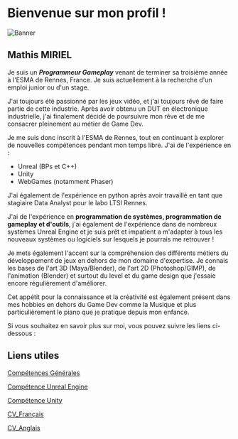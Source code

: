 # Bienvenue sur mon profil !

![Banner](https://github.com/user-attachments/assets/100a186f-bab9-4cc1-bff1-03c566535aa3)

## Mathis MIRIEL

Je suis un ***Programmeur Gameplay***  venant de terminer sa troisième année à l'ESMA de Rennes, France.
Je suis actuellement à la recherche d'un emploi junior ou d'un stage.

J'ai toujours été passionné par les jeux vidéo, et j'ai toujours rêvé de faire partie de cette industrie.
Après avoir obtenu un DUT en électronique industrielle, j'ai finalement décidé de poursuivre mon rêve et de me consacrer pleinement au métier de Game Dev.

Je me suis donc inscrit à l'ESMA de Rennes, tout en continuant à explorer de nouvelles compétences pendant mon temps libre.
J'ai de l'expérience en :

- Unreal (BPs et C++)
- Unity
- WebGames (notamment Phaser)

J'ai également de l'expérience en python après avoir travaillé en tant que stagiaire Data Analyst pour le labo LTSI Rennes.

J'ai de l'expérience en **programmation de systèmes, programmation de gameplay et d'outils**, j'ai également de l'expérience dans de nombreux systèmes Unreal Engine et je suis prêt et impatient a m'adapter à tous les nouveaux systèmes ou logiciels sur lesquels je pourrais me retrouver !

Je mets également l'accent sur la compréhension des différents métiers du développement de jeux en dehors de mon domaine d'expertise.
Je connais les bases de l'art 3D (Maya/Blender), de l'art 2D (Photoshop/GIMP), de l'animation (Blender) et surtout du level et du game design que j'essaie encore régulièrement d'améliorer.

Cet appétit pour la connaissance et la créativité est également présent dans mes hobbies en dehors du Game Dev comme la Musique et plus particulièrement le piano que je pratique depuis mon enfance.

Si vous souhaitez en savoir plus sur moi, vous pouvez suivre les liens ci-dessous :

## Liens utiles

[Compétences Générales](MySkills/MyOverallSkills_FR.md) 

[Compétence Unreal Engine](MySkills/UnrealSpecificSkills_FR.md) 

[Compétence Unity](MySkills/UnitySpecifSkills_FR.md) 

[CV_Français](MySkills/FrenchCV.md) 

[CV_Anglais](MySkills/EnglishCV.md)

<!--
**Elhexiar/Elhexiar** is a ✨ _special_ ✨ repository because its `README.md` (this file) appears on your GitHub profile.

Here are some ideas to get you started:

- 🔭 I’m currently working on ...
- 🌱 I’m currently learning ...
- 👯 I’m looking to collaborate on ...
- 🤔 I’m looking for help with ...
- 💬 Ask me about ...
- 📫 How to reach me: ...
- 😄 Pronouns: ...
- ⚡ Fun fact: ...
-->
